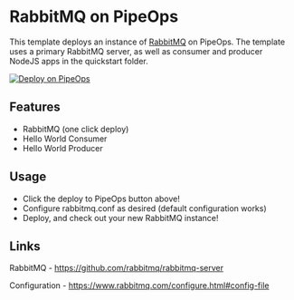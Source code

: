 # RabbitMQ on PipeOps
This template deploys an instance of [RabbitMQ](https://www.rabbitmq.com/) on PipeOps. The template uses a primary RabbitMQ server, as well as consumer and producer NodeJS apps in the quickstart folder.

[![Deploy on PipeOps](#)](#)
## Features
- RabbitMQ (one click deploy)
- Hello World Consumer
- Hello World Producer
## Usage
- Click the deploy to PipeOps button above!
- Configure rabbitmq.conf as desired (default configuration works)
- Deploy, and check out your new RabbitMQ instance!
## Links
RabbitMQ - https://github.com/rabbitmq/rabbitmq-server

Configuration - https://www.rabbitmq.com/configure.html#config-file

